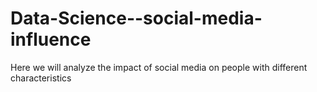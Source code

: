 # Data-Science--social-media-influence
Here we will analyze the impact of social media on people with different characteristics
